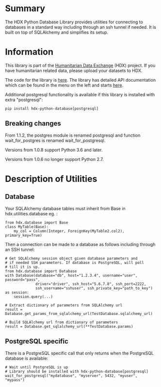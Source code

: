 # Summary

The HDX Python Database Library provides utilities for connecting to databases in a standard way including
through an ssh tunnel if needed. It is built on top of SQLAlchemy and simplifies its setup.

# Information

This library is part of the [Humanitarian Data Exchange](https://data.humdata.org/) (HDX) project. If you have 
humanitarian related data, please upload your datasets to HDX.

The code for the library is [here](https://github.com/OCHA-DAP/hdx-python-database).
The library has detailed API documentation which can be found in the menu on the left and starts 
[here](https://hdx-python-database.readthedocs.io/en/latest/api-documentation/database/). 

Additional postgresql functionality is available if this library is installed with extra "postgresql":

    pip install hdx-python-database[postgresql]

## Breaking changes

From 1.1.2, the postgres module is renamed postgresql and function wait_for_postgres
is renamed wait_for_postgresql.

Versions from 1.0.8 support Python 3.6 and later.

Versions from 1.0.6 no longer support Python 2.7. 

# Description of Utilities

## Database

Your SQLAlchemy database tables must inherit from Base in
hdx.utilities.database eg. :

    from hdx.database import Base
    class MyTable(Base):
        my_col = Column(Integer, ForeignKey(MyTable2.col2), primary_key=True)

Then a connection can be made to a database as follows including through an SSH
tunnel:

    # Get SQLAlchemy session object given database parameters and
    # if needed SSH parameters. If database is PostgreSQL, will poll
    # till it is up.
    from hdx.database import Database
    with Database(database="db", host="1.2.3.4", username="user", password="pass",
                  driver="driver", ssh_host="5.6.7.8", ssh_port=2222,
                  ssh_username="sshuser", ssh_private_key="path_to_key") as session:
        session.query(...)

    # Extract dictionary of parameters from SQLAlchemy url
    result = Database.get_params_from_sqlalchemy_url(TestDatabase.sqlalchemy_url)

    # Build SQLAlchemy url from dictionary of parameters
    result = Database.get_sqlalchemy_url(**TestDatabase.params)

## PostgreSQL specific

There is a PostgreSQL specific call that only returns when the PostgreSQL database
is available:

    # Wait until PostgreSQL is up
    # Library should be installed with hdx-python-database[postgresql]
    wait_for_postgresql("mydatabase", "myserver", 5432, "myuser", "mypass")

